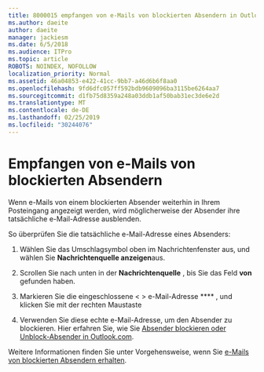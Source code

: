 ```yaml
---
title: 8000015 empfangen von e-Mails von blockierten Absendern in Outlook.com
ms.author: daeite
author: daeite
manager: jackiesm
ms.date: 6/5/2018
ms.audience: ITPro
ms.topic: article
ROBOTS: NOINDEX, NOFOLLOW
localization_priority: Normal
ms.assetid: 46a04853-e422-41cc-9bb7-a46d6b6f8aa0
ms.openlocfilehash: 9fd6dfc057ff592bdb9609096ba3115be6264aa7
ms.sourcegitcommit: d1fb75d8359a248a03ddb1af50bab31ec3de6e2d
ms.translationtype: MT
ms.contentlocale: de-DE
ms.lasthandoff: 02/25/2019
ms.locfileid: "30244076"
---
```

# <a name="receiving-email-from-blocked-senders"></a>Empfangen von e-Mails von blockierten Absendern

Wenn e-Mails von einem blockierten Absender weiterhin in Ihrem Posteingang angezeigt werden, wird möglicherweise der Absender ihre tatsächliche e-Mail-Adresse ausblenden.
  
So überprüfen Sie die tatsächliche e-Mail-Adresse eines Absenders:
  
1. Wählen Sie das Umschlagsymbol oben im Nachrichtenfenster aus, und wählen Sie **Nachrichtenquelle anzeigen**aus.
    
2. Scrollen Sie nach unten in der **Nachrichtenquelle** , bis Sie das Feld **von** gefunden haben. 
    
3. Markieren Sie die eingeschlossene \< \> e-Mail-Adresse **** , und klicken Sie mit der rechten Maustaste
    
4. Verwenden Sie diese echte e-Mail-Adresse, um den Absender zu blockieren. Hier erfahren Sie, wie Sie [Absender blockieren oder Unblock-Absender in Outlook.com](https://support.office.com/article/afba1c94-77bb-4f50-8b85-057cf52f4d5e.aspx).
    
Weitere Informationen finden Sie unter Vorgehensweise, wenn Sie [e-Mails von blockierten Absendern erhalten](https://go.microsoft.com/fwlink/p/?linkid=2002011&amp;clcid=0x409).
  

